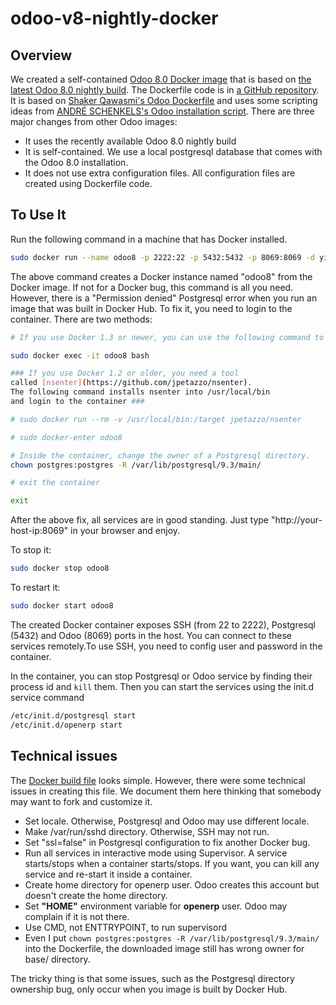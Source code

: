 odoo-v8-nightly-docker
======================

## Overview
We created a self-contained [Odoo 8.0 Docker image](https://registry.hub.docker.com/u/yingliu4203/odoo8nightly/) that 
is based on [the latest Odoo 8.0 nightly build](http://nightly.openerp.com/8.0/nightly/deb/). 
The Dockerfile code is in [a GitHub repository](https://github.com/YingLiu4203/odoo-v8-nightly-docker). It is based on 
[Shaker Qawasmi's Odoo Dockerfile](https://github.com/sqawasmi/odoo-docker/blob/v8/Dockerfile) 
and uses some scripting ideas from 
[ANDRÉ SCHENKELS's Odoo installation script](https://github.com/aschenkels-ictstudio/openerp-install-scripts/blob/master/odoo-v8/ubuntu-14-04/odoo_install.sh). 
There are three major changes from other Odoo images:  

* It uses the recently available Odoo 8.0 nightly build
* It is self-contained. We use a local postgresql database that 
comes with the Odoo 8.0 installation.
* It does not use extra configuration files. All configuration files 
are created using Dockerfile code.

## To Use It

Run the following command in a machine that has Docker installed. 

```bash
sudo docker run --name odoo8 -p 2222:22 -p 5432:5432 -p 8069:8069 -d yingliu4203/odoo8nightly
```

The above command creates a Docker instance named "odoo8" from the 
Docker image.  If not for a Docker bug, this command is all you need. 
However, there is a "Permission denied" Postgresql error when 
you run an image that was built in Docker Hub. To fix it, 
you need to login to the container. There are two methods: 
 

```bash
# If you use Docker 1.3 or newer, you can use the following command to login:

sudo docker exec -it odoo8 bash

### If you use Docker 1.2 or older, you need a tool 
called [nsenter](https://github.com/jpetazzo/nsenter).  
The following command installs nsenter into /usr/local/bin
and login to the container ###

# sudo docker run --rm -v /usr/local/bin:/target jpetazzo/nsenter

# sudo docker-enter odoo8

# Inside the container, change the owner of a Postgresql directory.
chown postgres:postgres -R /var/lib/postgresql/9.3/main/

# exit the container

exit
```

After the above fix, all services are in good standing. Just type 
"http://your-host-ip:8069" in your browser and enjoy. 

To stop it:

```bash
sudo docker stop odoo8
```

To restart it:

```bash
sudo docker start odoo8
```

The created Docker container exposes SSH (from 22 to 2222), 
Postgresql (5432) and Odoo (8069) ports in the host. 
You can connect to these services remotely.To use SSH, 
you need to config user and password in the container.
 
In the container, you can stop Postgresql or Odoo service
by finding their process id and `kill`  them.
Then you can start the services using the init.d service command

```bash
/etc/init.d/postgresql start
/etc/init.d/openerp start
```

## Technical issues 

The [Docker build file](https://github.com/YingLiu4203/odoo-v8-nightly-docker/blob/master/Dockerfile)
looks simple. However, there were some technical issues in creating
this file. We document them here thinking that somebody may want
to fork and customize it.  

* Set locale. Otherwise, Postgresql and Odoo may use different locale.
* Make /var/run/sshd directory. Otherwise, SSH may not run.
* Set "ssl=false" in Postgresql configuration to fix another Docker bug.  
* Run all services in interactive mode using Supervisor. 
A service starts/stops when a container starts/stops. If you want,
you can kill any service and re-start it inside a container.
* Create home directory for openerp user. Odoo creates this 
account but doesn't create the home directory. 
* Set **"HOME"** environment variable for **openerp** user. Odoo may
complain if it is not there. 
* Use CMD, not ENTTRYPOINT, to run supervisord
* Even I put `chown postgres:postgres -R /var/lib/postgresql/9.3/main/`
into the Dockerfile, the downloaded image still has wrong owner for 
base/ directory. 

The tricky thing is that some issues, such as the Postgresql directory
ownership bug, only occur when you image is built by Docker Hub. 
